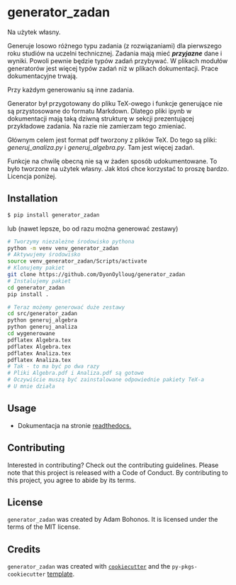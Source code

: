# generator_zadan

Na użytek własny. 

Generuje losowo różnego typu zadania (z rozwiązaniami) dla pierwszego roku studiów na uczelni technicznej.
Zadania mają mieć ***przyjazne*** dane i wyniki.
Powoli pewnie będzie typów zadań przybywać. 
W plikach modułów generatorów jest więcej typów zadań niż w plikach dokumentacji.
Prace dokumentacyjne trwają. 

Przy każdym generowaniu są inne zadania.

Generator był przygotowany do pliku TeX-owego i funkcje generujące nie są przystosowane do formatu Markdown.
Dlatego pliki ipynb w dokumentacji mają taką dziwną strukturę w sekcji prezentującej przykładowe zadania.
Na razie nie zamierzam tego zmieniać.  

Głównym celem jest format pdf tworzony z plików TeX.
Do tego są pliki: *generuj_analiza.py* i *generuj_algebra.py*.
Tam jest więcej zadań.

Funkcje na chwilę obecną nie są w żaden sposób udokumentowane. 
To było tworzone na użytek własny.
Jak ktoś chce korzystać to proszę bardzo.
Licencja poniżej. 

## Installation

```bash
$ pip install generator_zadan
```
lub (nawet lepsze, bo od razu można generować zestawy)

```bash
# Tworzymy niezależne środowisko pythona
python -m venv venv_generator_zadan
# Aktywujemy środowisko
source venv_generator_zadan/Scripts/activate
# Klonujemy pakiet
git clone https://github.com/DyonOylloug/generator_zadan
# Instalujemy pakiet
cd generator_zadan
pip install .
```
```bash
# Teraz możemy generować duże zestawy
cd src/generator_zadan
python generuj_algebra
python generuj_analiza
cd wygenerowane
pdflatex Algebra.tex
pdflatex Algebra.tex
pdflatex Analiza.tex
pdflatex Analiza.tex
# Tak - to ma być po dwa razy
# Pliki Algebra.pdf i Analiza.pdf są gotowe
# Oczywiście muszą być zainstalowane odpowiednie pakiety TeX-a
# U mnie działa
```

## Usage

-  Dokumentacja na stronie [readthedocs.](https://generator-zadan.readthedocs.io/en/latest/index.html)

## Contributing

Interested in contributing? Check out the contributing guidelines. Please note that this project is released with a Code of Conduct. By contributing to this project, you agree to abide by its terms.

## License

`generator_zadan` was created by Adam Bohonos. It is licensed under the terms of the MIT license.

## Credits

`generator_zadan` was created with [`cookiecutter`](https://cookiecutter.readthedocs.io/en/latest/) and the `py-pkgs-cookiecutter` [template](https://github.com/py-pkgs/py-pkgs-cookiecutter).
